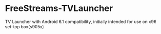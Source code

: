 # FreeStreams-TVLauncher
TV Launcher with Android 6.1 compatibility, initially intended for use on x96 set-top box(s905x)
